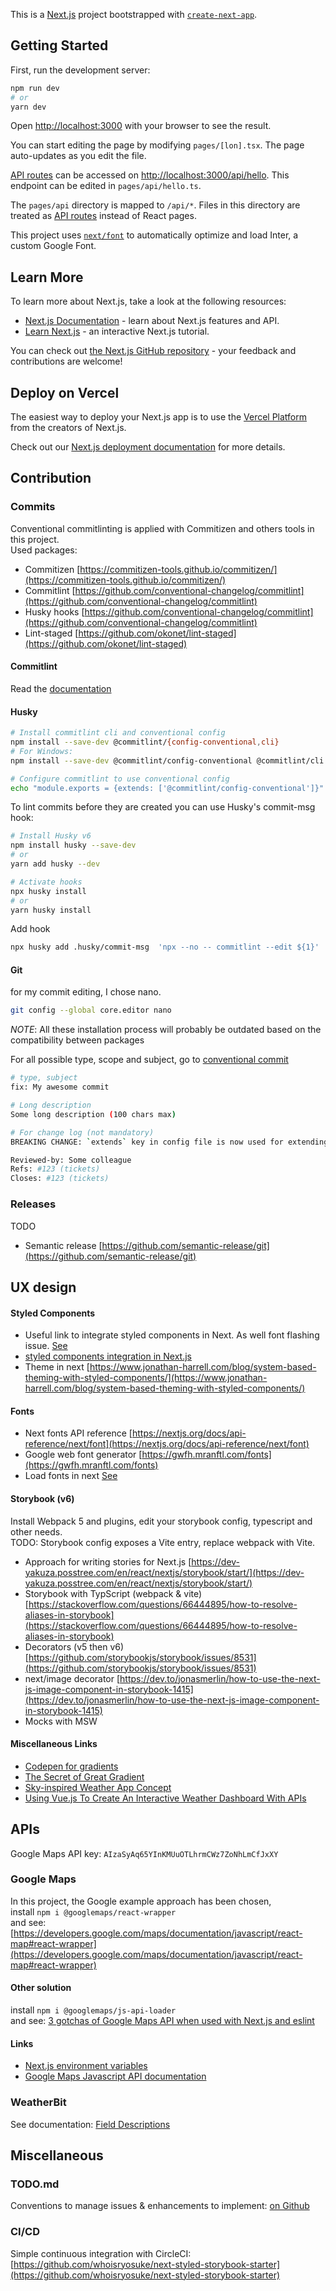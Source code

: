 This is a [Next.js](https://nextjs.org/) project bootstrapped with [`create-next-app`](https://github.com/vercel/next.js/tree/canary/packages/create-next-app).

## Getting Started

First, run the development server:

```bash
npm run dev
# or
yarn dev
```

Open [http://localhost:3000](http://localhost:3000) with your browser to see the result.

You can start editing the page by modifying `pages/[lon].tsx`. The page auto-updates as you edit the file.

[API routes](https://nextjs.org/docs/api-routes/introduction) can be accessed on [http://localhost:3000/api/hello](http://localhost:3000/api/hello). This endpoint can be edited in `pages/api/hello.ts`.

The `pages/api` directory is mapped to `/api/*`. Files in this directory are treated as [API routes](https://nextjs.org/docs/api-routes/introduction) instead of React pages.

This project uses [`next/font`](https://nextjs.org/docs/basic-features/font-optimization) to automatically optimize and load Inter, a custom Google Font.

## Learn More

To learn more about Next.js, take a look at the following resources:

- [Next.js Documentation](https://nextjs.org/docs) - learn about Next.js features and API.
- [Learn Next.js](https://nextjs.org/learn) - an interactive Next.js tutorial.

You can check out [the Next.js GitHub repository](https://github.com/vercel/next.js/) - your feedback and contributions are welcome!

## Deploy on Vercel

The easiest way to deploy your Next.js app is to use the [Vercel Platform](https://vercel.com/new?utm_medium=default-template&filter=next.js&utm_source=create-next-app&utm_campaign=create-next-app-readme) from the creators of Next.js.

Check out our [Next.js deployment documentation](https://nextjs.org/docs/deployment) for more details.

## Contribution

### Commits
Conventional commitlinting is applied with Commitizen and others tools in this project.<br>
Used packages:
- Commitizen [https://commitizen-tools.github.io/commitizen/](https://commitizen-tools.github.io/commitizen/)
- Commitlint [https://github.com/conventional-changelog/commitlint](https://github.com/conventional-changelog/commitlint)
- Husky hooks [https://github.com/conventional-changelog/commitlint](https://github.com/conventional-changelog/commitlint)
- Lint-staged [https://github.com/okonet/lint-staged](https://github.com/okonet/lint-staged)

#### Commitlint

Read the [documentation](https://github.com/conventional-changelog/commitlint/blob/master/README.md)

#### Husky

```sh
# Install commitlint cli and conventional config
npm install --save-dev @commitlint/{config-conventional,cli}
# For Windows:
npm install --save-dev @commitlint/config-conventional @commitlint/cli

# Configure commitlint to use conventional config
echo "module.exports = {extends: ['@commitlint/config-conventional']}" > commitlint.config.js
```

To lint commits before they are created you can use Husky's commit-msg hook:

```sh
# Install Husky v6
npm install husky --save-dev
# or
yarn add husky --dev

# Activate hooks
npx husky install
# or
yarn husky install
```

Add hook

```sh
npx husky add .husky/commit-msg  'npx --no -- commitlint --edit ${1}'
```

#### Git

for my commit editing, I chose nano.

```sh
git config --global core.editor nano
```

*_NOTE_*: All these installation process will probably be outdated based on the compatibility between packages<br>

For all possible type, scope and subject, go to [conventional commit](https://www.conventionalcommits.org/en/v1.0.0/)

```sh
# type, subject
fix: My awesome commit

# Long description
Some long description (100 chars max)

# For change log (not mandatory)
BREAKING CHANGE: `extends` key in config file is now used for extending other config files

Reviewed-by: Some colleague
Refs: #123 (tickets)
Closes: #123 (tickets)
```

### Releases

TODO
- Semantic release [https://github.com/semantic-release/git](https://github.com/semantic-release/git)

## UX design

#### Styled Components

- Useful link to integrate styled components in Next. As well font flashing issue. [See](https://dev.to/dharmi/adding-fonts-in-nextjs-local-fonts-along-with-styled-components-2cdd)
- [styled components integration in Next.js](https://dev.to/dharmi/setting-up-styled-components-with-nextjs-952-3khf)
- Theme in next [https://www.jonathan-harrell.com/blog/system-based-theming-with-styled-components/](https://www.jonathan-harrell.com/blog/system-based-theming-with-styled-components/)

#### Fonts

- Next fonts API reference [https://nextjs.org/docs/api-reference/next/font](https://nextjs.org/docs/api-reference/next/font)
- Google web font generator [https://gwfh.mranftl.com/fonts](https://gwfh.mranftl.com/fonts)
- Load fonts in next [See](https://stackoverflow.com/questions/60841540/flash-of-unstyled-text-fout-on-reload-using-next-js-and-styled-components)

#### Storybook (v6)

Install Webpack 5 and plugins, edit your storybook config, typescript and other needs.<br>
TODO: Storybook config exposes a Vite entry, replace webpack with Vite.

- Approach for writing stories for Next.js [https://dev-yakuza.posstree.com/en/react/nextjs/storybook/start/](https://dev-yakuza.posstree.com/en/react/nextjs/storybook/start/)
- Storybook with TypScript (webpack & vite) [https://stackoverflow.com/questions/66444895/how-to-resolve-aliases-in-storybook](https://stackoverflow.com/questions/66444895/how-to-resolve-aliases-in-storybook)
- Decorators (v5 then v6) [https://github.com/storybookjs/storybook/issues/8531](https://github.com/storybookjs/storybook/issues/8531)
- next/image decorator [https://dev.to/jonasmerlin/how-to-use-the-next-js-image-component-in-storybook-1415](https://dev.to/jonasmerlin/how-to-use-the-next-js-image-component-in-storybook-1415)
- Mocks with MSW

#### Miscellaneous Links

- [Codepen for gradients](https://codepen.io/stefcot/pen/QWBGEQV)
- [The Secret of Great Gradient](https://uxplanet.org/the-secret-of-great-gradient-2f2c49ef3968)
- [Sky-inspired Weather App Concept](https://uxplanet.org/sky-inspired-weather-app-concept-4f1775ce4571)
- [Using Vue.js To Create An Interactive Weather Dashboard With APIs](https://www.smashingmagazine.com/2019/02/interactive-weather-dashboard-api-vue-js/)

## APIs

Google Maps API key: `AIzaSyAq65YInKMUuOTLhrmCWz7ZoNhLmCfJxXY`

### Google Maps 

In this project, the Google example approach has been chosen,<br>
install `npm i @googlemaps/react-wrapper`<br>
and see: [https://developers.google.com/maps/documentation/javascript/react-map#react-wrapper](https://developers.google.com/maps/documentation/javascript/react-map#react-wrapper)

#### Other solution
install `npm i @googlemaps/js-api-loader`<br>
and see: [3 gotchas of Google Maps API when used with Next.js and eslint](https://medium.com/web-dev-survey-from-kyoto/3-gotchas-of-google-maps-api-when-used-with-next-js-and-eslint-dba627c9657d)

#### Links
- [Next.js environment variables](https://nextjs.org/docs/basic-features/environment-variables)
- [Google Maps Javascript API documentation](https://developers.google.com/maps/documentation/javascript/reference/)

### WeatherBit

See documentation: [Field Descriptions](https://www.weatherbit.io/api/weather-current)

## Miscellaneous

### TODO.md

Conventions to manage issues & enhancements to implement: [on Github](https://github.com/todomd/todo.md)

### CI/CD

Simple continuous integration with CircleCI: [https://github.com/whoisryosuke/next-styled-storybook-starter](https://github.com/whoisryosuke/next-styled-storybook-starter)